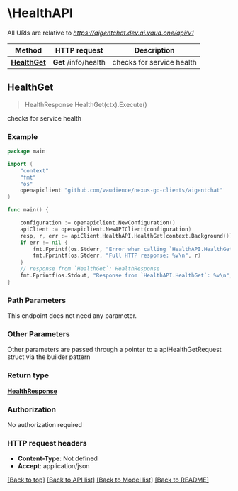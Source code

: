 # \HealthAPI

All URIs are relative to *https://aigentchat.dev.ai.vaud.one/api/v1*

Method | HTTP request | Description
------------- | ------------- | -------------
[**HealthGet**](HealthAPI.md#HealthGet) | **Get** /info/health | checks for service health



## HealthGet

> HealthResponse HealthGet(ctx).Execute()

checks for service health



### Example

```go
package main

import (
	"context"
	"fmt"
	"os"
	openapiclient "github.com/vaudience/nexus-go-clients/aigentchat"
)

func main() {

	configuration := openapiclient.NewConfiguration()
	apiClient := openapiclient.NewAPIClient(configuration)
	resp, r, err := apiClient.HealthAPI.HealthGet(context.Background()).Execute()
	if err != nil {
		fmt.Fprintf(os.Stderr, "Error when calling `HealthAPI.HealthGet``: %v\n", err)
		fmt.Fprintf(os.Stderr, "Full HTTP response: %v\n", r)
	}
	// response from `HealthGet`: HealthResponse
	fmt.Fprintf(os.Stdout, "Response from `HealthAPI.HealthGet`: %v\n", resp)
}
```

### Path Parameters

This endpoint does not need any parameter.

### Other Parameters

Other parameters are passed through a pointer to a apiHealthGetRequest struct via the builder pattern


### Return type

[**HealthResponse**](HealthResponse.md)

### Authorization

No authorization required

### HTTP request headers

- **Content-Type**: Not defined
- **Accept**: application/json

[[Back to top]](#) [[Back to API list]](../README.md#documentation-for-api-endpoints)
[[Back to Model list]](../README.md#documentation-for-models)
[[Back to README]](../README.md)

